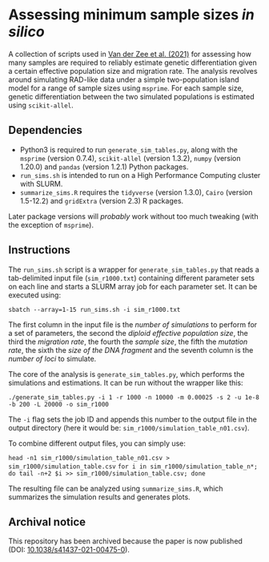 # Assessing minimum sample sizes *in silico*

A collection of scripts used in [Van der Zee et al. (2021)](https://www.nature.com/articles/s41437-021-00475-0) for assessing how many samples are required to reliably estimate genetic differentiation given a certain effective population size and migration rate. The analysis revolves around simulating RAD-like data under a simple two-population island model for a range of sample sizes using `msprime`. For each sample size, genetic differentiation between the two simulated populations is estimated using `scikit-allel`.

## Dependencies

- Python3 is required to run `generate_sim_tables.py`, along with the `msprime` (version 0.7.4), `scikit-allel` (version 1.3.2), `numpy` (version 1.20.0) and `pandas` (version 1.2.1) Python packages.
- `run_sims.sh` is intended to run on a High Performance Computing cluster with SLURM.  
- `summarize_sims.R` requires the `tidyverse` (version 1.3.0), `Cairo` (version 1.5-12.2) and `gridExtra` (version 2.3) R packages.

Later package versions will *probably* work without too much tweaking (with the exception of `msprime`).

## Instructions

The `run_sims.sh` script is a wrapper for `generate_sim_tables.py` that reads a tab-delimited input file (`sim_r1000.txt`) containing different parameter sets on each line and starts a SLURM array job for each parameter set. It can be executed using:

`sbatch --array=1-15 run_sims.sh -i sim_r1000.txt`

The first column in the input file is the *number of simulations* to perform for a set of parameters, the second the *diploid effective population size*, the third the *migration rate*, the fourth the *sample size*, the fifth the *mutation rate*, the sixth the *size of the DNA fragment* and the seventh column is the *number of loci* to simulate.

The core of the analysis is `generate_sim_tables.py`, which performs the simulations and estimations. It can be run without the wrapper like this:

`./generate_sim_tables.py -i 1 -r 1000 -n 10000 -m 0.00025 -s 2 -u 1e-8 -b 200 -L 20000 -o sim_r1000`

The `-i` flag sets the job ID and appends this number to the output file in the output directory (here it would be: `sim_r1000/simulation_table_n01.csv`).

To combine different output files, you can simply use:

`head -n1 sim_r1000/simulation_table_n01.csv > sim_r1000/simulation_table.csv`
`for i in sim_r1000/simulation_table_n*; do tail -n+2 $i >> sim_r1000/simulation_table.csv; done`

The resulting file can be analyzed using `summarize_sims.R`, which summarizes the simulation results and generates plots.  

## Archival notice

This repository has been archived because the paper is now published (DOI: [10.1038/s41437-021-00475-0](https://doi.org/10.1038/s41437-021-00475-0)).
